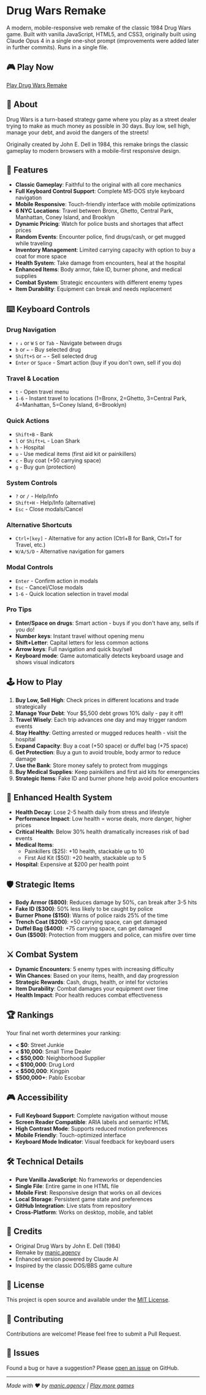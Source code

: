 # Drug Wars Remake

A modern, mobile-responsive web remake of the classic 1984 Drug Wars game. Built with vanilla JavaScript, HTML5, and CSS3, originally built using Claude Opus 4 in a single one-shot prompt (improvements were added later in further commits). Runs in a single file.

## 🎮 Play Now

[Play Drug Wars Remake](https://manicinc.github.io/drug-wars/)

## 📖 About

Drug Wars is a turn-based strategy game where you play as a street dealer trying to make as much money as possible in 30 days. Buy low, sell high, manage your debt, and avoid the dangers of the streets!

Originally created by John E. Dell in 1984, this remake brings the classic gameplay to modern browsers with a mobile-first responsive design.

## 🎯 Features

- **Classic Gameplay**: Faithful to the original with all core mechanics
- **Full Keyboard Control Support**: Complete MS-DOS style keyboard navigation
- **Mobile Responsive**: Touch-friendly interface with mobile optimizations
- **6 NYC Locations**: Travel between Bronx, Ghetto, Central Park, Manhattan, Coney Island, and Brooklyn
- **Dynamic Pricing**: Watch for police busts and shortages that affect prices
- **Random Events**: Encounter police, find drugs/cash, or get mugged while traveling
- **Inventory Management**: Limited carrying capacity with option to buy a coat for more space
- **Health System**: Take damage from encounters, heal at the hospital
- **Enhanced Items**: Body armor, fake ID, burner phone, and medical supplies
- **Combat System**: Strategic encounters with different enemy types
- **Item Durability**: Equipment can break and needs replacement

## ⌨️ Keyboard Controls

### **Drug Navigation**
- `↑` `↓` or `W` `S` or `Tab` - Navigate between drugs
- `b` or `←` - Buy selected drug
- `Shift+S` or `→` - Sell selected drug
- `Enter` or `Space` - Smart action (buy if you don't own, sell if you do)

### **Travel & Location**
- `t` - Open travel menu
- `1-6` - Instant travel to locations (1=Bronx, 2=Ghetto, 3=Central Park, 4=Manhattan, 5=Coney Island, 6=Brooklyn)

### **Quick Actions**
- `Shift+B` - Bank
- `l` or `Shift+L` - Loan Shark
- `h` - Hospital
- `u` - Use medical items (first aid kit or painkillers)
- `c` - Buy coat (+50 carrying space)
- `g` - Buy gun (protection)

### **System Controls**
- `?` or `/` - Help/Info
- `Shift+H` - Help/Info (alternative)
- `Esc` - Close modals/Cancel

### **Alternative Shortcuts**
- `Ctrl+[key]` - Alternative for any action (Ctrl+B for Bank, Ctrl+T for Travel, etc.)
- `W/A/S/D` - Alternative navigation for gamers

### **Modal Controls**
- `Enter` - Confirm action in modals
- `Esc` - Cancel/Close modals
- `1-6` - Quick location selection in travel modal

### **Pro Tips**
- **Enter/Space on drugs**: Smart action - buys if you don't have any, sells if you do!
- **Number keys**: Instant travel without opening menu
- **Shift+Letter**: Capital letters for less common actions
- **Arrow keys**: Full navigation and quick buy/sell
- **Keyboard mode**: Game automatically detects keyboard usage and shows visual indicators

## 🕹️ How to Play

1. **Buy Low, Sell High**: Check prices in different locations and trade strategically
2. **Manage Your Debt**: Your $5,500 debt grows 10% daily - pay it off!
3. **Travel Wisely**: Each trip advances one day and may trigger random events
4. **Stay Healthy**: Getting arrested or mugged reduces health - visit the hospital
5. **Expand Capacity**: Buy a coat (+50 space) or duffel bag (+75 space)
6. **Get Protection**: Buy a gun to avoid trouble, body armor to reduce damage
7. **Use the Bank**: Store money safely to protect from muggings
8. **Buy Medical Supplies**: Keep painkillers and first aid kits for emergencies
9. **Strategic Items**: Fake ID and burner phone help avoid police encounters

## 🏥 Enhanced Health System

- **Health Decay**: Lose 2-5 health daily from stress and lifestyle
- **Performance Impact**: Low health = worse deals, more danger, higher prices
- **Critical Health**: Below 30% health dramatically increases risk of bad events
- **Medical Items**: 
  - Painkillers ($25): +10 health, stackable up to 10
  - First Aid Kit ($50): +20 health, stackable up to 5
- **Hospital**: Expensive at $200 per health point

## 🛡️ Strategic Items

- **Body Armor ($800)**: Reduces damage by 50%, can break after 3-5 hits
- **Fake ID ($300)**: 50% less likely to be caught by police
- **Burner Phone ($150)**: Warns of police raids 25% of the time
- **Trench Coat ($200)**: +50 carrying space, can get damaged
- **Duffel Bag ($400)**: +75 carrying space, can get damaged
- **Gun ($500)**: Protection from muggers and police, can misfire over time

## ⚔️ Combat System

- **Dynamic Encounters**: 5 enemy types with increasing difficulty
- **Win Chances**: Based on your items, health, and day progression
- **Strategic Rewards**: Cash, drugs, health, or intel for victories
- **Item Durability**: Combat damages your equipment over time
- **Health Impact**: Poor health reduces combat effectiveness

## 🏆 Rankings

Your final net worth determines your ranking:

- **< $0**: Street Junkie
- **< $10,000**: Small Time Dealer  
- **< $50,000**: Neighborhood Supplier
- **< $100,000**: Drug Lord
- **< $500,000**: Kingpin
- **$500,000+**: Pablo Escobar

## 🎮 Accessibility

- **Full Keyboard Support**: Complete navigation without mouse
- **Screen Reader Compatible**: ARIA labels and semantic HTML
- **High Contrast Mode**: Supports reduced motion preferences
- **Mobile Friendly**: Touch-optimized interface
- **Keyboard Mode Indicator**: Visual feedback for keyboard users

## 🛠️ Technical Details

- **Pure Vanilla JavaScript**: No frameworks or dependencies
- **Single File**: Entire game in one HTML file
- **Mobile First**: Responsive design that works on all devices
- **Local Storage**: Persistent game state and preferences
- **GitHub Integration**: Live stats from repository
- **Cross-Platform**: Works on desktop, mobile, and tablet

## 🙏 Credits

- Original Drug Wars by John E. Dell (1984)
- Remake by [manic.agency](https://manic.agency)
- Enhanced version powered by Claude AI
- Inspired by the classic DOS/BBS game culture

## 📝 License

This project is open source and available under the [MIT License](LICENSE).

## 🤝 Contributing

Contributions are welcome! Please feel free to submit a Pull Request.

## 🐛 Issues

Found a bug or have a suggestion? Please [open an issue](https://github.com/manicinc/drug-wars/issues) on GitHub.

---

*Made with ❤️ by [manic.agency](https://manic.agency) | [Play more games](https://games.manic.agency/)*
